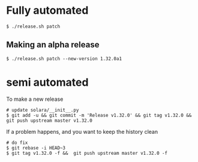 
# Fully automated

    $ ./release.sh patch


## Making an alpha release


    $ ./release.sh patch --new-version 1.32.0a1


# semi automated
To make a new release
```
# update solara/__init__.py
$ git add -u && git commit -m 'Release v1.32.0' && git tag v1.32.0 && git push upstream master v1.32.0
```


If a problem happens, and you want to keep the history clean
```
# do fix
$ git rebase -i HEAD~3
$ git tag v1.32.0 -f &&  git push upstream master v1.32.0 -f
```
